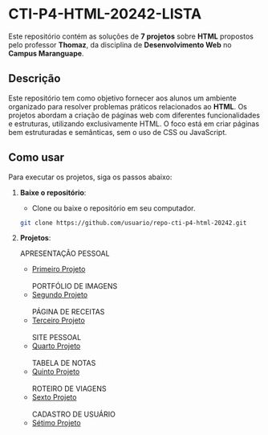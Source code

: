 # CTI-P4-HTML-20242-LISTA

Este repositório contém as soluções de **7 projetos** sobre **HTML** propostos pelo professor **Thomaz**, da disciplina de **Desenvolvimento Web** no **Campus Maranguape**.

## Descrição

Este repositório tem como objetivo fornecer aos alunos um ambiente organizado para resolver problemas práticos relacionados ao **HTML**. Os projetos abordam a criação de páginas web com diferentes funcionalidades e estruturas, utilizando exclusivamente HTML. O foco está em criar páginas bem estruturadas e semânticas, sem o uso de CSS ou JavaScript.

## Como usar

Para executar os projetos, siga os passos abaixo:

1. **Baixe o repositório**:
   - Clone ou baixe o repositório em seu computador.
   ```bash
   git clone https://github.com/usuario/repo-cti-p4-html-20242.git

2. **Projetos**:<br>

   APRESENTAÇÃO PESSOAL
   - [Primeiro Projeto](projeto1)<br><br>
   PORTFÓLIO DE IMAGENS
   - [Segundo Projeto](projeto2)<br><br>
   PÁGINA DE RECEITAS
   - [Terceiro Projeto](projeto3)<br><br>
   SITE PESSOAL
   - [Quarto Projeto](projeto4)<br><br>
   TABELA DE NOTAS
   - [Quinto Projeto](projeto5)<br><br>
   ROTEIRO DE VIAGENS
   - [Sexto Projeto](projeto6)<br><br>
   CADASTRO DE USUÁRIO
   - [Sétimo Projeto](projeto7)<br><br>
   
